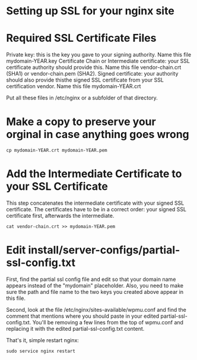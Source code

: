 # Setting up SSL for your nginx site

# Required SSL Certificate Files

Private key: this is the key you gave to your signing authority. Name this file mydomain-YEAR.key
Certificate Chain or Intermediate certificate: your SSL certificate authority should provide this. Name this file vendor-chain.crt (SHA1) or vendor-chain.pem (SHA2).
Signed certificate: your authority should also provide thisthe signed SSL certificate from your SSL certification vendor. Name this file mydomain-YEAR.crt

Put all these files in /etc/nginx or a subfolder of that directory.

# Make a copy to preserve your orginal in case anything goes wrong

    cp mydomain-YEAR.crt mydomain-YEAR.pem  

# Add the Intermediate Certificate to your SSL Certificate

This step concatenates the intermediate certificate with your signed SSL certificate. The certificates have to be in a correct order: your signed SSL certificate first, afterwards the intermediate.

    cat vendor-chain.crt >> mydomain-YEAR.pem  

# Edit install/server-configs/partial-ssl-config.txt

First, find the partial ssl config file and edit so that your domain name appears instead of the "mydomain" placeholder. Also, you need to make sure the path and file name to the two keys you created above appear in this file.

Second, look at the file /etc/nginx/sites-available/wpmu.conf and find the comment that mentions where you should paste in your edited partial-ssl-config.txt. You'll be removing a few lines from the top of wpmu.conf and replacing it with the edited partial-ssl-config.txt content.

That's it, simple restart nginx:

	sudo service nginx restart
